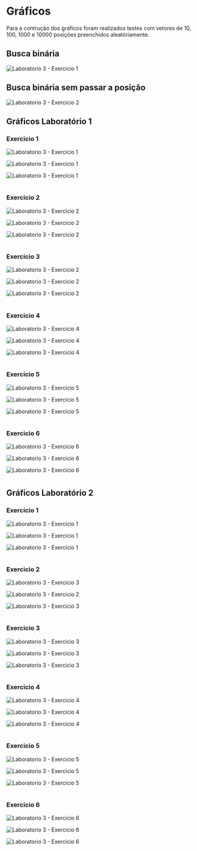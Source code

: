 # Gráficos  

Para a contrução dos gráficos foram realizados testes com vetores  de 10, 100, 1000 e 10000 posições preenchidos aleatóriamente.


## Busca binária

![Laboratorio 3 - Exercicio 1](/relatorio/Imagens/Laboratorio3/BuscaEOrdenacao/buscaComPos/Grafico.png)

## Busca binária sem passar a posição

![Laboratorio 3 - Exercicio 2](/relatorio/Imagens/Laboratorio3/BuscaEOrdenacao/buscaSemPos/Grafico.png)

## Gráficos Laboratório 1

### Exercicio 1
![Laboratorio 3 - Exercicio 1](/relatorio/Imagens/Laboratorio3/Laboratorio1/Exc1/Atribuições.png)

![Laboratorio 3 - Exercicio 1](/relatorio/Imagens/Laboratorio3/Laboratorio1/Exc1/comp.jpg)

![Laboratorio 3 - Exercicio 1](/relatorio/Imagens/Laboratorio3/Laboratorio1/Exc1/Soma.png)

#

### Exercicio 2
![Laboratorio 3 - Exercicio 2](/relatorio/Imagens/Laboratorio3/Laboratorio1/Exc2/Atribuições.png)

![Laboratorio 3 - Exercicio 2](/relatorio/Imagens/Laboratorio3/Laboratorio1/Exc2/Comparações.png)

![Laboratorio 3 - Exercicio 2](/relatorio/Imagens/Laboratorio3/Laboratorio1/Exc2/Soma.png)

#

### Exercicio 3
![Laboratorio 3 - Exercicio 2](/relatorio/Imagens/Laboratorio3/Laboratorio1/Exc3/Atribuições.png)

![Laboratorio 3 - Exercicio 2](/relatorio/Imagens/Laboratorio3/Laboratorio1/Exc3/Comparações.png)

![Laboratorio 3 - Exercicio 2](/relatorio/Imagens/Laboratorio3/Laboratorio1/Exc3/Soma.png)

#

### Exercicio 4
![Laboratorio 3 - Exercicio 4](/relatorio/Imagens/Laboratorio3/Laboratorio1/Exc4/Atribuições.png)

![Laboratorio 3 - Exercicio 4](/relatorio/Imagens/Laboratorio3/Laboratorio1/Exc4/Comparações.png)

![Laboratorio 3 - Exercicio 4](/relatorio/Imagens/Laboratorio3/Laboratorio1/Exc4/Soma.png)

#

### Exercicio 5
![Laboratorio 3 - Exercicio 5](/relatorio/Imagens/Laboratorio3/Laboratorio1/Exc5/Atribuições.png)

![Laboratorio 3 - Exercicio 5](/relatorio/Imagens/Laboratorio3/Laboratorio1/Exc5/Comparações.png)

![Laboratorio 3 - Exercicio 5](/relatorio/Imagens/Laboratorio3/Laboratorio1/Exc5/Soma.png)

#

### Exercicio 6
![Laboratorio 3 - Exercicio 6](/relatorio/Imagens/Laboratorio3/Laboratorio1/Exc6/Atribuições.png)

![Laboratorio 3 - Exercicio 6](/relatorio/Imagens/Laboratorio3/Laboratorio1/Exc6/Comparações.png)

![Laboratorio 3 - Exercicio 6](/relatorio/Imagens/Laboratorio3/Laboratorio1/Exc6/Soma.png)

#

## Gráficos Laboratório 2

### Exercicio 1
![Laboratorio 3 - Exercicio 1](/relatorio/Imagens/Laboratorio3/Laboratorio2/Exc1/Atribuicoes.png)

![Laboratorio 3 - Exercicio 1](/relatorio/Imagens/Laboratorio3/Laboratorio2/Exc1/Comparações.png)

![Laboratorio 3 - Exercicio 1](/relatorio/Imagens/Laboratorio3/Laboratorio2/Exc1/Somas.png)

#

### Exercicio 2
![Laboratorio 3 - Exercicio 3](/relatorio/Imagens/Laboratorio3/Laboratorio2/Exc2/Atribuições.png)

![Laboratorio 3 - Exercicio 2](/relatorio/Imagens/Laboratorio3/Laboratorio2/Exc2/Comparações.png)

![Laboratorio 3 - Exercicio 3](/relatorio/Imagens/Laboratorio3/Laboratorio2/Exc2/Somas.png)

#

### Exercicio 3
![Laboratorio 3 - Exercicio 3](/relatorio/Imagens/Laboratorio3/Laboratorio2/Exc3/Atribuições.png)

![Laboratorio 3 - Exercicio 3](/relatorio/Imagens/Laboratorio3/Laboratorio2/Exc3/Comparações.png)

![Laboratorio 3 - Exercicio 3](/relatorio/Imagens/Laboratorio3/Laboratorio2/Exc3/Somas.png)

#

### Exercicio 4
![Laboratorio 3 - Exercicio 4](/relatorio/Imagens/Laboratorio3/Laboratorio2/Exc4/Atribuições.png)

![Laboratorio 3 - Exercicio 4](/relatorio/Imagens/Laboratorio3/Laboratorio2/Exc4/Comparações.png)

![Laboratorio 3 - Exercicio 4](/relatorio/Imagens/Laboratorio3/Laboratorio2/Exc4/Somas.png)

#

### Exercicio 5
![Laboratorio 3 - Exercicio 5](/relatorio/Imagens/Laboratorio3/Laboratorio2/Exc5/Atribuições.png)

![Laboratorio 3 - Exercicio 5](/relatorio/Imagens/Laboratorio3/Laboratorio2/Exc5/Comparações.png)

![Laboratorio 3 - Exercicio 5](/relatorio/Imagens/Laboratorio3/Laboratorio2/Exc5/Somas.png)

#

### Exercicio 6
![Laboratorio 3 - Exercicio 6](/relatorio/Imagens/Laboratorio3/Laboratorio2/Exc6/Atribuições.png)

![Laboratorio 3 - Exercicio 6](/relatorio/Imagens/Laboratorio3/Laboratorio2/Exc6/Comparações.png)

![Laboratorio 3 - Exercicio 6](/relatorio/Imagens/Laboratorio3/Laboratorio2/Exc6/Somas.png)

#




